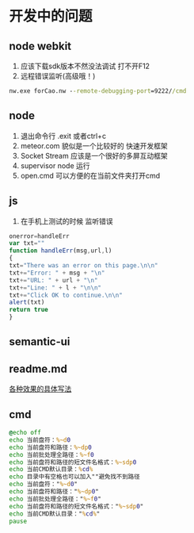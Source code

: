 # 开发中的问题
## node webkit 
1. 应该下载sdk版本不然没法调试 打不开F12
2. 远程错误监听(高级哦！)
```cmd
nw.exe forCao.nw --remote-debugging-port=9222//cmd
```
## node
1. 退出命令行 .exit 或者ctrl+c
2. meteor.com 貌似是一个比较好的 快速开发框架
3. Socket Stream 应该是一个很好的多屏互动框架
4. supervisor node 运行
5. open.cmd 可以方便的在当前文件夹打开cmd
## js
1. 在手机上测试的时候 监听错误
```js
onerror=handleErr
var txt=""
function handleErr(msg,url,l)
{
txt="There was an error on this page.\n\n"
txt+="Error: " + msg + "\n"
txt+="URL: " + url + "\n"
txt+="Line: " + l + "\n\n"
txt+="Click OK to continue.\n\n"
alert(txt)
return true
}
``` 
## semantic-ui
	
## readme.md
[各种效果的具体写法](https://github.com/guodongxiaren/README)
## cmd
``` cmd
@echo off
echo 当前盘符：%~d0
echo 当前盘符和路径：%~dp0
echo 当前批处理全路径：%~f0
echo 当前盘符和路径的短文件名格式：%~sdp0
echo 当前CMD默认目录：%cd%
echo 目录中有空格也可以加入""避免找不到路径
echo 当前盘符："%~d0"
echo 当前盘符和路径："%~dp0"
echo 当前批处理全路径："%~f0"
echo 当前盘符和路径的短文件名格式："%~sdp0"
echo 当前CMD默认目录："%cd%"
pause
```